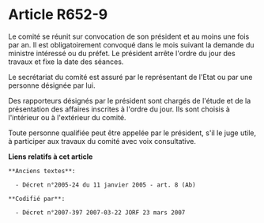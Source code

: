 # Article R652-9

Le comité se réunit sur convocation de son président et au moins une fois par an. Il est obligatoirement convoqué dans le
mois suivant la demande du ministre intéressé ou du préfet. Le président arrête l'ordre du jour des travaux et fixe la date
des séances.

Le secrétariat du comité est assuré par le représentant de l'Etat ou par une personne désignée par lui.

Des rapporteurs désignés par le président sont chargés de l'étude et de la présentation des affaires inscrites à l'ordre du
jour. Ils sont choisis à l'intérieur ou à l'extérieur du comité.

Toute personne qualifiée peut être appelée par le président, s'il le juge utile, à participer aux travaux du comité avec voix
consultative.

**Liens relatifs à cet article**

	**Anciens textes**:

	  - Décret n°2005-24 du 11 janvier 2005 - art. 8 (Ab)

	**Codifié par**:

	  - Décret n°2007-397 2007-03-22 JORF 23 mars 2007
